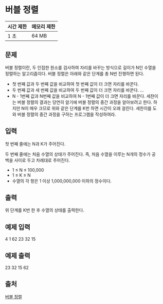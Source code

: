 # 버블 정렬

| 시간 제한 | 메모리 제한 |
| --------- | ----------- |
| 1 초      | 64 MB       |

## 문제

버블 정렬이란, 두 인접한 원소를 검사하여 자리를 바꾸는 방식으로 길이가 N인 수열을 정렬하는 알고리즘이다. 버블 정렬은 아래와 같은 단계를 총 N번 진행하면 된다.

- 첫 번째 값과 두 번째 값을 비교하여 첫 번째 값이 더 크면 자리를 바꾼다.
- 두 번째 값과 세 번째 값을 비교하여 두 번째 값이 더 크면 자리를 바꾼다.
… 
- N - 1번째 값과 N번째 값을 비교하여 N - 1번째 값이 더 크면 자리를 바꾼다.
세찬이는 버블 정렬의 결과는 당연히 알기에 버블 정렬의 중간 과정을 알아보려고 한다. 하지만 N이 매우 크므로 위와 같은 단계를 K번 하면 시간이 오래 걸린다. 세찬이를 도와 버블 정렬의 중간 과정을 구하는 프로그램을 작성하여라.

## 입력

첫 번째 줄에는 N과 K가 주어진다.

두 번째 줄에는 처음 수열의 상태가 주어진다. 즉, 처음 수열을 이루는 N개의 정수가 공백을 사이로 두고 차례대로 주어진다.

- 1 ≤ N ≤ 100,000
- 1 ≤ K ≤ N
- 수열의 각 항은 1 이상 1,000,000,000 이하의 정수이다.

## 출력

위 단계를 K번 한 후 수열의 상태를 출력한다.

## 예제 입력

4 1
62 23 32 15

## 예제 출력

23 32 15 62

## 출처

[버블 정렬](https://www.acmicpc.net/problem/11920)
